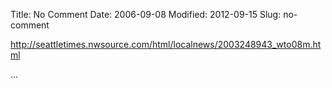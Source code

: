 Title: No Comment
Date: 2006-09-08
Modified: 2012-09-15
Slug: no-comment

<a href="http://seattletimes.nwsource.com/html/localnews/2003248943_wto08m.html" >http://seattletimes.nwsource.com/html/localnews/2003248943_wto08m.html</a>

...
